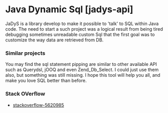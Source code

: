 # Java Dynamic Sql [jadys-api] 
JaDyS is a library develop to make it possible to 'talk' to SQL within Java code. 
The need to start a such project was a logical result from being tired debugging sometimes unreadable custom Sql that the first goal was to customize the way data are retrieved from DB.

### Similar projects
You may find the sql statement pipping are similar to other available API such as Querydsl, jOOQ and even  Zend_Db_Select.
I could just use them also, but something was still missing. I hope this tool will help you all, and make you love SQL better than before.

### Stack OVerflow
* [stackoverflow-5620985](http://stackoverflow.com/questions/5620985/is-there-any-good-dynamic-sql-builder-library-in-java)
